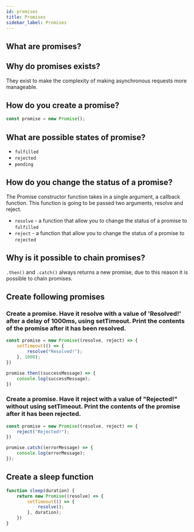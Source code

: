 ```yaml
---
id: promises
title: Promises
sidebar_label: Promises
---
```


## What are promises?

## Why do promises exists?

They exist to make the complexity of making asynchronous requests more manageable.

## How do you create a promise?

```js
const promise = new Promise();
```

## What are possible states of promise?

* `fulfilled`
* `rejected`
* `pending`

## How do you change the status of a promise?

The Promise constructor function takes in a single argument, a callback function. This function is going to be passed two arguments, resolve and reject.

* `resolve` - a function that allow you to change the status of a promise to `fulfilled`
* `reject` - a function that allow you to change the status of a promise to `rejected`

## Why is it possible to chain promises?

`.then()` and `.catch()` always returns a new promise, due to this reason it is possible to chain promises.

## Create following promises

### Create a promise. Have it resolve with a value of 'Resolved!' after a delay of 1000ms, using setTimeout. Print the contents of the promise after it has been resolved.

```js
const promise = new Promise((resolve, reject) => {
    setTimeout(() => {
        resolve("Resolved!");
    }, 1000);
})

promise.then((successMessage) => {
    console.log(successMessage);
})
```

### Create a promise. Have it reject with a value of "Rejected!" without using setTimeout. Print the contents of the promise after it has been rejected.

```js
const promise = new Promise((resolve, reject) => {
    reject("Rejected!");
})

promise.catch((errorMessage) => {
    console.log(errorMessage);
});
```

## Create a sleep function

```js
function sleep(duration) {
    return new Promise((resolve) => {
        setTimeout(() => {
            resolve();
        }, duration);
    })
}
```